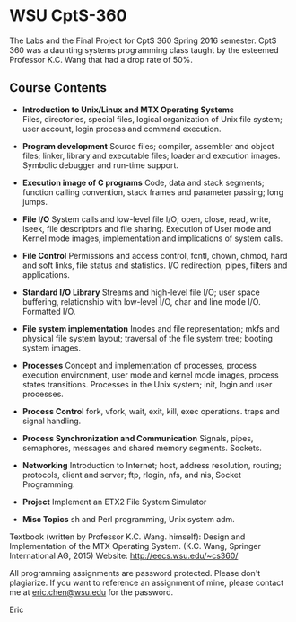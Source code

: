 # WSU CptS-360

The Labs and the Final Project for CptS 360 Spring 2016 semester. CptS 360 was a daunting systems programming class taught by the esteemed Professor K.C. Wang that had a drop rate of 50%.

## Course Contents
- **Introduction to Unix/Linux and MTX Operating Systems**                                                                                                                                                    
     Files, directories, special files, logical organization of 
     Unix file system; user account, login process and command
     execution.

- **Program development**
     Source files;  compiler, assembler and object files; 
     linker, library and executable files; loader and execution 
     images. Symbolic debugger and run-time support.

- **Execution image of C programs**
     Code, data and stack segments; function calling convention, 
     stack frames and parameter passing; long jumps.

- **File I/O**
     System calls and low-level file I/O; open, close, read, write, 
     lseek, file descriptors and file sharing. Execution of User 
     mode and Kernel mode images, implementation and implications 
     of system calls.

- **File Control**
     Permissions and access control, fcntl, chown, chmod, hard 
     and soft links, file status and statistics. 
     I/O redirection, pipes, filters and applications.

- **Standard I/O Library**
     Streams and high-level file I/O; user space buffering, 
     relationship with low-level I/O,  char and line mode I/O. 
     Formatted I/O.

- **File system implementation**
     Inodes and file representation; mkfs and physical file 
     system layout; traversal of the file system tree; booting 
     system images.

- **Processes**
     Concept and implementation of processes, process execution 
     environment, user mode and kernel mode images, process
     states transitions. Processes in the Unix system; init, 
     login and user processes.

- **Process Control**
     fork, vfork, wait, exit, kill, exec operations. traps and 
     signal handling.

- **Process Synchronization and Communication**
     Signals, pipes, semaphores, messages and shared memory 
     segments. Sockets.
   
- **Networking**
     Introduction to Internet; host, address resolution, 
     routing; protocols, client and server; ftp, rlogin, nfs, 
     and nis, Socket Programming. 

- **Project** Implement an ETX2 File System Simulator

- **Misc Topics** sh and Perl programming, Unix system adm.



Textbook (written by Professor K.C. Wang. himself): Design and Implementation of the MTX Operating System. (K.C. Wang, Springer International AG, 2015)
Website: http://eecs.wsu.edu/~cs360/

All programming assignments are password protected. Please don't plagiarize. 
If you want to reference an assignment of mine, please contact me at eric.chen@wsu.edu for the password. 

Eric
